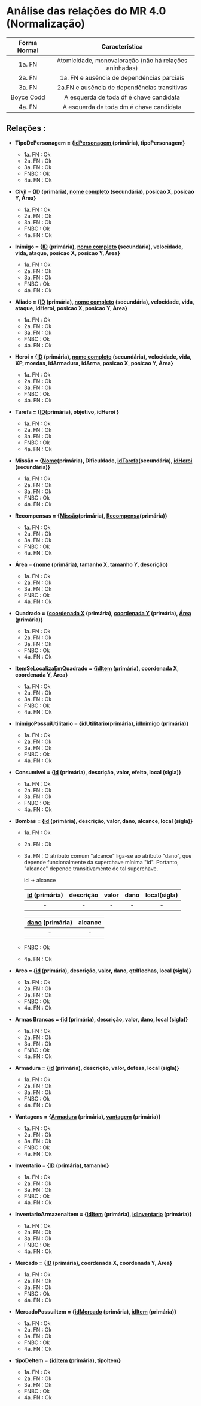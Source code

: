 # Análise das relações do MR 4.0 (Normalização)

|   Forma Normal   |  Característica  |    
|     :---:      |         :---: |
| 1a. FN   | Atomicidade, monovaloração (não há relações aninhadas)   | 
| 2a. FN     | 1a. FN e ausência de dependências parciais   | 
| 3a. FN   | 2a.FN e ausência de dependências transitivas |
| Boyce Codd  | A esquerda de toda df é chave candidata |
| 4a. FN    | A esquerda de toda dm é chave candidata |

## Relações :


* **TipoDePersonagem = {<u>idPersonagem </u> (primária), tipoPersonagem}**

  * 1a. FN : Ok
  * 2a. FN : Ok
  * 3a. FN : Ok
  * FNBC : Ok 
  * 4a. FN : Ok
  <a href="Revisado"></a>
<p></p>

* **Civil = {<u>ID</u> (primária), <u>nome completo</u> (secundária), posicao X, posicao Y, Área}** 
  
  * 1a. FN : Ok
  * 2a. FN : Ok 
  * 3a. FN : Ok
  * FNBC : Ok 
  * 4a. FN : Ok
  <a href="Revisado"></a>
<p></p>

* **Inimigo = {<u>ID</u> (primária), <u>nome completo</u> (secundária), velocidade, vida, ataque, posicao X, posicao Y, Área}**

  * 1a. FN : Ok
  * 2a. FN : Ok 
  * 3a. FN : Ok
  * FNBC : Ok 
  * 4a. FN : Ok
  <a href="Revisado"></a>
<p></p>

* **Aliado = {<u>ID</u> (primária), <u>nome completo</u> (secundária), velocidade, vida, ataque, idHeroi, posicao X, posicao Y, Área}**

  * 1a. FN : Ok
  * 2a. FN : Ok 
  * 3a. FN : Ok
  * FNBC : Ok 
  * 4a. FN : Ok
  <a href="Revisado"></a>
<p></p>

* **Heroi = {<u>ID</u> (primária), <u>nome completo</u> (secundária), velocidade, vida, XP, moedas, idArmadura, idArma, posicao X, posicao Y, Área}**

  * 1a. FN : Ok
  * 2a. FN : Ok 
  * 3a. FN : Ok
  * FNBC : Ok 
  * 4a. FN : Ok
  <a href="Revisado"></a>
  
<p></p>

* **Tarefa = {<u>ID</u>(primária), objetivo, idHeroi }**

  * 1a. FN : Ok
  * 2a. FN : Ok 
  * 3a. FN : Ok
  * FNBC : Ok 
  * 4a. FN : Ok
  <a href="Revisado"></a>
<p></p> 

* **Missão = {<u>Nome</u>(primária), Dificuldade, <u>idTarefa</u>(secundária),  <u>idHeroi </u>(secundária)}**

  * 1a. FN : Ok
  * 2a. FN : Ok
  * 3a. FN : Ok 
  * FNBC : Ok 
  * 4a. FN : Ok 
  <a href="Revisado"></a>
<p></p> 

* **Recompensas = {<u>Missão</u>(primária), <u> Recompensa</u>(primária)}**
  
  * 1a. FN : Ok
  * 2a. FN : Ok 
  * 3a. FN : Ok
  * FNBC : Ok 
  * 4a. FN : Ok
  <a href="Revisado"></a>
<p></p> 

* **Área = {<u>nome</u> (primária), tamanho X, tamanho Y, descrição}**
  
  * 1a. FN : Ok
  * 2a. FN : Ok 
  * 3a. FN : Ok
  * FNBC : Ok 
  * 4a. FN : Ok
  <a href="Revisado"></a>
<p></p> 

* **Quadrado = {<u>coordenada X</u> (primária), <u> coordenada Y</u> (primária), <u>Área</u> (primária)}**
 
  * 1a. FN : Ok
  * 2a. FN : Ok 
  * 3a. FN : Ok
  * FNBC : Ok 
  * 4a. FN : Ok
  <a href="Revisado"></a>
<p></p> 

* **ItemSeLocalizaEmQuadrado = {<u>idItem</u> (primária), coordenada X, coordenada Y, Área}**
 
  * 1a. FN : Ok
  * 2a. FN : Ok 
  * 3a. FN : Ok
  * FNBC : Ok 
  * 4a. FN : Ok
  <a href="Revisado"></a>
<p></p> 

* **InimigoPossuiUtilitario = {<u>idUtilitario</u>(primária), <u>idInimigo</u> (primária)}**
 
  * 1a. FN : Ok
  * 2a. FN : Ok 
  * 3a. FN : Ok
  * FNBC : Ok 
  * 4a. FN : Ok 
  <a href="Revisado"></a>
<p></p> 

* **Consumível = {<u>id</u> (primária), descrição, valor, efeito, local (sigla)}**
 
  * 1a. FN : Ok
  * 2a. FN : Ok 
  * 3a. FN : Ok
  * FNBC : Ok 
  * 4a. FN : Ok
  <a href="Revisado"></a>
<p></p> 

* **Bombas = {<u>id</u> (primária), descrição, valor, dano, alcance, local (sigla)}**
 
  * 1a. FN : Ok
  * 2a. FN : Ok 
  * 3a. FN : O atributo comum "alcance" liga-se ao atributo "dano", que depende funcionalmente da superchave mínima "id". Portanto, "alcance" depende transitivamente de tal superchave.
    <p></p> 
    id -> alcance
    <p></p> 
    <p></p> 
  
     |   <u>id</u>  (primária)  |  descrição |    valor  |  dano | local(sigla)|
     | :---: | :---: | :---: | :---: | :---: |  
     | -  | -  |  -  |  -  | - |
    <p></p> 
    <p></p> 
  
    |   <u>dano</u> (primária)   |  alcance  |  
    |     :---:      | :---: |  
    | -  | -  |  -  |  -  |

  * FNBC : Ok 
  * 4a. FN : Ok
  <a href="Revisado parcialmente. "></a>
<p></p> 

* **Arco = {<u>id</u> (primária), descrição, valor, dano, qtdflechas, local (sigla)}**
 
  * 1a. FN : Ok
  * 2a. FN : Ok 
  * 3a. FN : Ok
  * FNBC : Ok 
  * 4a. FN : Ok
  <a href="Revisado"></a>
<p></p> 

* **Armas Brancas = {<u>id</u> (primária), descrição, valor, dano, local (sigla)}**
 
  * 1a. FN : Ok
  * 2a. FN : Ok 
  * 3a. FN : Ok
  * FNBC : Ok 
  * 4a. FN : Ok
  <a href="Revisado"></a>
<p></p> 

* **Armadura = {<u>id</u> (primária), descrição, valor, defesa, local (sigla)}**
 
  * 1a. FN : Ok
  * 2a. FN : Ok 
  * 3a. FN : Ok
  * FNBC : Ok 
  * 4a. FN : Ok
  <a href="Revisado"></a>
<p></p> 

* **Vantagens = {<u>Armadura</u> (primária), <u>vantagem</u> (primária)}**
 
  * 1a. FN : Ok
  * 2a. FN : Ok 
  * 3a. FN : Ok
  * FNBC : Ok 
  * 4a. FN : Ok
  <a href="Revisado"></a>
<p></p> 

* **Inventario = {<u>ID</u> (primária), tamanho}**
 
  * 1a. FN : Ok
  * 2a. FN : Ok 
  * 3a. FN : Ok
  * FNBC : Ok 
  * 4a. FN : Ok
  <a href="Revisado"></a>
<p></p> 

* **InventarioArmazenaItem = {<u>idItem</u> (primária), <u>idInventario</u> (primária)}**
 
  * 1a. FN : Ok
  * 2a. FN : Ok 
  * 3a. FN : Ok
  * FNBC : Ok 
  * 4a. FN : Ok
  <a href="Revisado"></a>
<p></p> 

* **Mercado = {<u>ID</u> (primária), coordenada X, coordenada Y, Área}**
 
  * 1a. FN : Ok
  * 2a. FN : Ok 
  * 3a. FN : Ok
  * FNBC : Ok 
  * 4a. FN : Ok
  <a href="Revisado"></a>
<p></p> 

* **MercadoPossuiItem = {<u>idMercado</u> (primária), <u>idItem</u> (primária)}**
 
  * 1a. FN : Ok
  * 2a. FN : Ok 
  * 3a. FN : Ok
  * FNBC : Ok 
  * 4a. FN : Ok
  <a href="Revisado"></a>
<p></p> 

* **tipoDeItem = {<u>idItem</u> (primária), tipoItem}**
 
  * 1a. FN : Ok
  * 2a. FN : Ok 
  * 3a. FN : Ok
  * FNBC : Ok 
  * 4a. FN : Ok
  <a href="Revisado"></a>
<p></p> 
